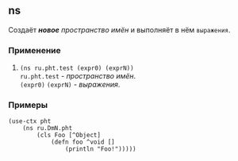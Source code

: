 ## ns
Создаёт ___новое__ пространство имён_ и выполняёт в нём `выражения`.

### Применение

1. `(ns ru.pht.test (expr0) (exprN))`<br>
`ru.pht.test` - _пространство имён_.<br>
`(expr0)` `(exprN)` - _выражения_.

### Примеры

```
(use-ctx pht
    (ns ru.DmN.pht
        (cls Foo [^Object]
            (defn foo ^void []
                (println "Foo!")))))
```